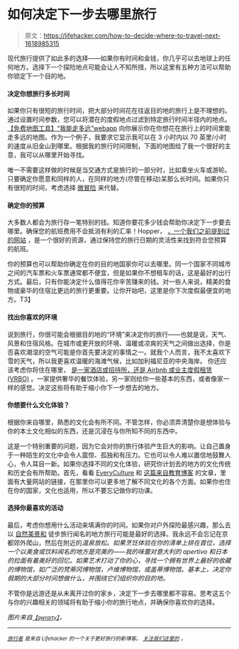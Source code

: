 # 如何决定下一步去哪里旅行

> 原文：<https://lifehacker.com/how-to-decide-where-to-travel-next-1618985315>

现代旅行提供了如此多的选择——如果你有时间和金钱，你几乎可以去地球上的任何地方。选择下一个探险地点可能会让人不知所措，所以这里有五种方法可以帮助你锁定下一个目的地。



#### 决定你想旅行多长时间

如果你只有很短的旅行时间，把大部分时间花在往返目的地的旅行上是不理想的。通过设置时间参数，您可以将潜在的度假地点过滤到特定旅行时间半径内的地点。 [【免费地图工具】“我能走多远”webapp](http://www.freemaptools.com/how-far-can-i-travel.htm) 向你展示你在你想花在旅行上的时间里能走多远的地图。作为一个例子，我要求它显示我可以在 3 小时内以 70 英里/小时的速度从旧金山到哪里。根据我的旅行时间限制，下面的地图给了我一个很好的主意，我可以从哪里开始寻找。

唯一不需要这样做的时候是当交通方式是旅行的一部分时，比如乘坐火车或游轮。只要确定你愿意和同样的人，在同样的地方(尽管在移动)呆那么长时间。如果你只有很短的时间，考虑选择 [微冒险](https://lifehacker.com/book-a-microadventure-when-you-dont-have-time-to-trav-1613943684) 来代替。

#### 确定你的预算

大多数人都会为旅行存一笔特别的钱。知道你要花多少钱会帮助你决定下一步要去哪里。确保您的航班费用不会抵消有利的汇率！Hopper， [，一个我们之前提到过的网站](https://lifehacker.com/hopper-shows-the-very-best-time-to-fly-and-buy-a-ticket-1570417055) ，是一个很好的资源，通过保持您的旅行日期的灵活性来找到符合您预算的航班。

你的预算也可以帮助你确定在你的目的地国家你可以去哪里。同一个国家不同城市之间的汽车票和火车票通常都不便宜，但是如果你不想租车的话，这是最好的出行方式。最后，只有你能决定什么值得花你辛苦赚来的钱。对一些人来说，精美的食物或豪华的住宿比更远的旅行更重要。让你开始吧，这里是你下次度假最便宜的地方。T3】

#### 找出你喜欢的环境

说到旅行，你很可能会根据目的地的“环境”来决定你的旅行——也就是说，天气、风景和住宿风格。在城市或更开放的环境、温暖或凉爽的天气之间做出选择，你是否喜欢潮湿的空气可能是你首先要决定的事情之一。就我个人而言，我不太喜欢下雪的天气，所以我更喜欢温暖的海滩气候，比如加利福尼亚的中央海岸。 你还应该考虑你将住在哪里， [是一家酒店或招待所，还是 Airbnb 或业主度假租赁(VRBO)](https://lifehacker.com/when-apartments-are-better-than-hotels-while-traveling-516143965) 。一家提供奢华的餐饮体验，另一家则给你一些基本的东西，或者像家一样的感觉。决定这些将有助于缩小你下一步想去的地方。

#### 你想要什么文化体验？

根据你来自哪里，熟悉的文化会有所不同。不管怎样，你必须弄清楚你是想体验与你的本土文化相似的东西，还是沉浸在与你所知不同的东西中。

这是一个特别重要的问题，因为它会对你的旅行体验产生巨大的影响。让自己置身于一种陌生的文化中会令人震惊、孤独和有压力。它也可以令人难以置信地鼓舞人心，令人耳目一新。如果你选择不同的文化体验，研究你计划去的地方的文化传统和历史会有所帮助。首先，看看 [EveryCulture](http://www.everyculture.com) 和 [这篇来自教育博客](http://larryferlazzo.edublogs.org/2010/08/11/the-best-sites-for-learning-about-the-worlds-different-cultures/) 的文章，里面有大量网站的链接，在那里你可以更多地了解不同文化的各个方面。如果你也住在你的国家，文化也适用，所以不要忘记做你的功课。

#### 选择你最喜欢的活动

最后，考虑你想用什么活动来填满你的时间。如果你对户外探险最感兴趣，那么去以 [自然美景和](http://www.nerdwallet.com/blog/travel/2013/top-10-urban-destinations-naturelovers/) 徒步旅行闻名的地方旅行可能是最好的选择。我永远不会忘记在京都郊外爬山，然后在附近的*温泉放松。如果烹饪体验在你的清单上排在首位，选择一个以美食或饮料闻名的地方是完美的——我的味蕾对意大利的 apertivo 和日本的拉面有着美好的回忆。如果艺术打动了你的心，寻找一个拥有世界上最好的收藏的博物馆，如广泛的梵蒂冈博物馆，卢维博物馆，或盖蒂博物馆。基本上，决定你假期的大部分时间想做什么，并围绕它们组织你的目的地。*

不管你是远游还是从未离开过你的家乡，决定下一步去哪里都不容易。思考这五个与你的兴趣相关的领域将有助于缩小你的旅行地点，并确保你喜欢你的选择。

*图片来自*[<small>*【qwrarty】*</small>](https://www.flickr.com/photos/qwrrty/14846625464/)*，*

* * *

[<small>*旅行者*</small>](http://wayfarer.lifehacker.com/) <small>*是来自 Lifehacker 的一个关于更好旅行的新博客。*</small> [<small>*关注我们这里的*</small>](https://twitter.com/WayfarerLH) <small>*。*</small>